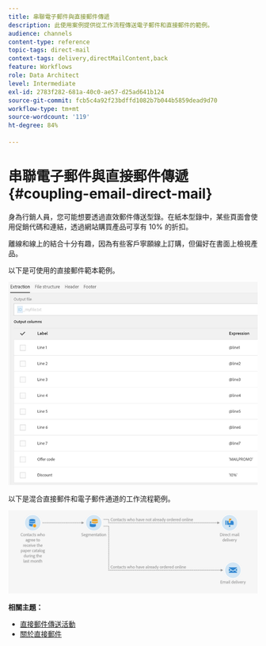 ```yaml
---
title: 串聯電子郵件與直接郵件傳遞
description: 此使用案例提供從工作流程傳送電子郵件和直接郵件的範例。
audience: channels
content-type: reference
topic-tags: direct-mail
context-tags: delivery,directMailContent,back
feature: Workflows
role: Data Architect
level: Intermediate
exl-id: 2783f282-681a-40c0-ae57-d25ad641b124
source-git-commit: fcb5c4a92f23bdffd1082b7b044b5859dead9d70
workflow-type: tm+mt
source-wordcount: '119'
ht-degree: 84%

---
```


# 串聯電子郵件與直接郵件傳遞 {#coupling-email-direct-mail}

身為行銷人員，您可能想要透過直效郵件傳送型錄。在紙本型錄中，某些頁面會使用促銷代碼和連結，透過網站購買產品可享有 10% 的折扣。

離線和線上的結合十分有趣，因為有些客戶寧願線上訂購，但偏好在書面上檢視產品。

以下是可使用的直接郵件範本範例。

![](assets/direct_mail_9.png)

以下是混合直接郵件和電子郵件通道的工作流程範例。

![](assets/direct_mail_10.png)

**相關主題：**

* [直接郵件傳送活動](../../automating/using/direct-mail-delivery.md)
* [關於直接郵件](../../channels/using/about-direct-mail.md)
